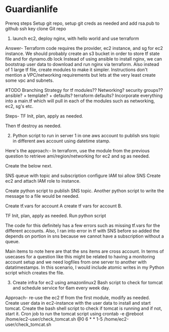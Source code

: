 # Guardianlife
Prereq steps
Setup git repo, setup git creds as needed and add rsa.pub to github ssh key
clone Git repo

1. launch ec2, deploy nginx, with hello world and use terraform

Answer- 
Terraform code requires the provider, ec2 instance, and sg for ec2 instance. 
We should probably create an s3 bucket in order to store tf state file and for dynamo.db lock
Instead of using ansible to install nginx, we can bootstrap user data to download and run nginx via terraform. 
Also instead of 1 large tf file, create modules to make it simpler. 
Instructions don't mention a VPC/networking requirements but lets at the very least create some vpc and subnets. 

#TODO 
Branching Strategy for tf modules??
Networking?
security groups??
ansible? + template? + defaults?
terraform defaults?
Incorporate everything into a main.tf which will pull in each of the modules such as networking, ec2, sg's etc. 

Steps- 
TF Init, plan, apply as needed. 

Then tf destroy as needed. 


2. Python script to run in server 1 in one aws account to publish sns topic in different aws account using datetime stamp. 

Here's the approach:- 
In terraform, use the module from the previous question to retrieve ami/region/networking for ec2 and sg as needed. 

Create the below next. 

SNS queue with topic and subscription
configure IAM toi allow SNS
Create ec2 and attach IAM role to instance. 

Create python script to publish SNS topic. 
Another python script to write the message to a file would be needed. 

Create tf.vars for account A
create tf vars for account B. 

TF Init, plan, apply as needed. 
Run python script

The code for this definitely has a few errors such as missing tf.vars for the different accounts.
Also, I ran into error in tf with SNS before so added the depends on portion in sns because we cannot have a subscription without a queue. 

Main items to note here are that the sns items are cross account. 
In terms of usecases for a question like this might be related to having a monitoring account setup and we need logfiles from one server to another with datatimestamps. 
In this scenario, I would include atomic writes in my Python script which creates the file.

3. Create infra for ec2 using amazonlinux2
Bash script to check for tomcat and schedule service for 6am every week day. 

Approach- 
re-use the ec2 tf from the first module, modify as needed. 
Create user data in ec2-instance with the user data to install and start tomcat. 
Create the bash shell script to check if tomcat is running and if not, start it. 
Cron job to run the tomcat script using crontab -e 
@reboot /home/ec2-user/check_tomcat.sh
@0 6 * * 1-5 /home/ec2-user/check_tomcat.sh